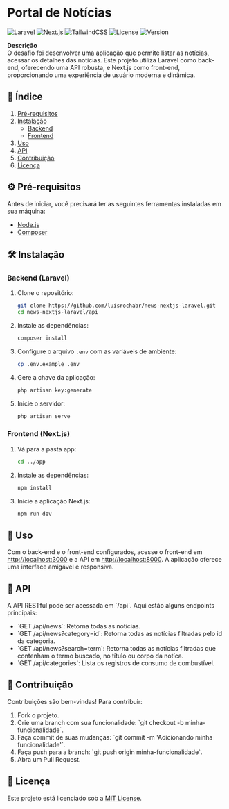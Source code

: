 # **Portal de Notícias**

![Laravel](https://img.shields.io/badge/Laravel-9.x-orange?style=flat-square&logo=laravel) ![Next.js](https://img.shields.io/badge/Next.js-14.0-black?style=flat-square&logo=next.js) ![TailwindCSS](https://img.shields.io/badge/Tailwind_CSS-3.0-06B6D4?style=flat-square&logo=tailwind-css) ![License](https://img.shields.io/badge/license-MIT-green?style=flat-square) ![Version](https://img.shields.io/badge/version-1.0.0-blue?style=flat-square)

**Descrição**  
O desafio foi desenvolver uma aplicação que permite listar as notícias, acessar os detalhes das notícias. Este projeto utiliza Laravel como back-end, oferecendo uma API robusta, e Next.js como front-end, proporcionando uma experiência de usuário moderna e dinâmica.

## 📑 **Índice**

1. [Pré-requisitos](#pré-requisitos)
2. [Instalação](#instalação)
   - [Backend](#instalação-backend)
   - [Frontend](#instalação-frontend)
3. [Uso](#uso)
4. [API](#api)
5. [Contribuição](#contribuição)
6. [Licença](#licença)

## ⚙️ **Pré-requisitos**

Antes de iniciar, você precisará ter as seguintes ferramentas instaladas em sua máquina:

- [Node.js](https://nodejs.org/en/)
- [Composer](https://getcomposer.org/)

## 🛠 **Instalação**

### Backend (Laravel)

1. Clone o repositório:
   ```bash
   git clone https://github.com/luisrochabr/news-nextjs-laravel.git
   cd news-nextjs-laravel/api
   ```
2. Instale as dependências:
   ```bash
   composer install
   ```
3. Configure o arquivo `.env` com as variáveis de ambiente:
   ```bash
   cp .env.example .env
   ```
4. Gere a chave da aplicação:
   ```bash
   php artisan key:generate
   ```
5. Inicie o servidor:
   ```bash
   php artisan serve
   ```

### Frontend (Next.js)

1. Vá para a pasta app:
   ```bash
   cd ../app
   ```
2. Instale as dependências:
   ```bash
   npm install
   ```
3. Inicie a aplicação Next.js:
   ```bash
   npm run dev
   ```

## 🚀 **Uso**

Com o back-end e o front-end configurados, acesse o front-end em [http://localhost:3000](http://localhost:3000) e a API em [http://localhost:8000](http://localhost:8000). A aplicação oferece uma interface amigável e responsiva.

## 🔗 **API**

A API RESTful pode ser acessada em \`/api\`. Aqui estão alguns endpoints principais:

- \`GET /api/news\`: Retorna todas as notícias.
- \`GET /api/news?category=id\`: Retorna todas as notícias filtradas pelo id da categoria.
- \`GET /api/news?search=term\`: Retorna todas as notícias filtradas que contenham o termo buscado, no título ou corpo da notíca.
- \`GET /api/categories\`: Lista os registros de consumo de combustível.

## 🤝 **Contribuição**

Contribuições são bem-vindas! Para contribuir:

1. Fork o projeto.
2. Crie uma branch com sua funcionalidade: \`git checkout -b minha-funcionalidade\`.
3. Faça commit de suas mudanças: \`git commit -m 'Adicionando minha funcionalidade'\`.
4. Faça push para a branch: \`git push origin minha-funcionalidade\`.
5. Abra um Pull Request.

## 📄 **Licença**

Este projeto está licenciado sob a [MIT License](LICENSE).
